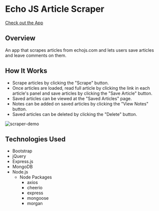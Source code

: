# Echo JS Article Scraper
[Check out the App](https://mem-mongo-scraper.herokuapp.com/)

## Overview
An app that scrapes articles from echojs.com and lets users save articles and leave comments on them.

## How It Works
- Scrape articles by clicking the "Scrape" button.
- Once articles are loaded, read full article by clicking the link in each article's panel and save articles by clicking the "Save Article" button.
- Saved articles can be viewed at the "Saved Articles" page.
- Notes can be added on saved articles by clicking the "View Notes" button.
- Saved articles can be deleted by clicking the "Delete" button.

![scraper-demo](/public/images/scraper2.gif)


## Technologies Used
- Bootstrap
- jQuery
- Express.js
- MongoDB
- Node.js
    - Node Packages
        - axios
        - cheerio
        - express
        - mongoose
        - morgan
